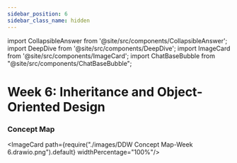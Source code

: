 ```yaml
---
sidebar_position: 6
sidebar_class_name: hidden
---
```


import CollapsibleAnswer from '@site/src/components/CollapsibleAnswer';
import DeepDive from '@site/src/components/DeepDive';
import ImageCard from '@site/src/components/ImageCard';
import ChatBaseBubble from "@site/src/components/ChatBaseBubble";

# Week 6: Inheritance and Object-Oriented Design


<ChatBaseBubble/>

### Concept Map

<ImageCard path={require("./images/DDW Concept Map-Week 6.drawio.png").default} widthPercentage="100%"/>
